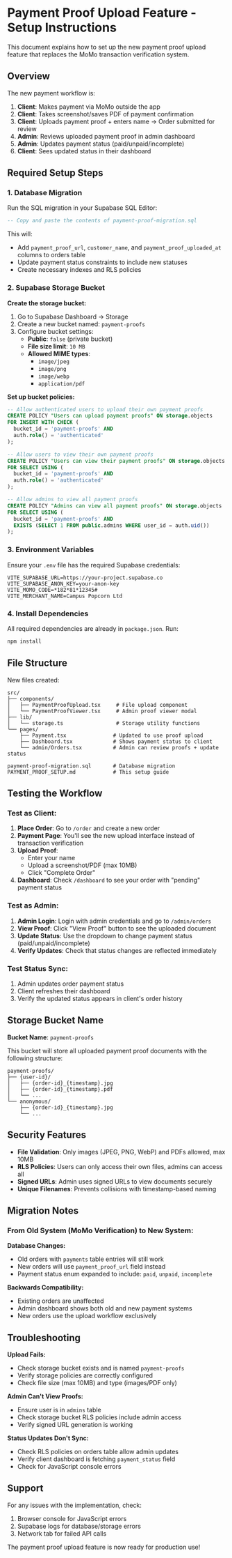 # Payment Proof Upload Feature - Setup Instructions

This document explains how to set up the new payment proof upload feature that replaces the MoMo transaction verification system.

## Overview

The new payment workflow is:
1. **Client**: Makes payment via MoMo outside the app
2. **Client**: Takes screenshot/saves PDF of payment confirmation
3. **Client**: Uploads payment proof + enters name → Order submitted for review
4. **Admin**: Reviews uploaded payment proof in admin dashboard
5. **Admin**: Updates payment status (paid/unpaid/incomplete)
6. **Client**: Sees updated status in their dashboard

## Required Setup Steps

### 1. Database Migration

Run the SQL migration in your Supabase SQL Editor:

```sql
-- Copy and paste the contents of payment-proof-migration.sql
```

This will:
- Add `payment_proof_url`, `customer_name`, and `payment_proof_uploaded_at` columns to orders table
- Update payment status constraints to include new statuses
- Create necessary indexes and RLS policies

### 2. Supabase Storage Bucket

**Create the storage bucket:**

1. Go to Supabase Dashboard → Storage
2. Create a new bucket named: `payment-proofs`
3. Configure bucket settings:
   - **Public**: `false` (private bucket)
   - **File size limit**: `10 MB`
   - **Allowed MIME types**: 
     - `image/jpeg`
     - `image/png` 
     - `image/webp`
     - `application/pdf`

**Set up bucket policies:**

```sql
-- Allow authenticated users to upload their own payment proofs
CREATE POLICY "Users can upload payment proofs" ON storage.objects
FOR INSERT WITH CHECK (
  bucket_id = 'payment-proofs' AND
  auth.role() = 'authenticated'
);

-- Allow users to view their own payment proofs
CREATE POLICY "Users can view their payment proofs" ON storage.objects
FOR SELECT USING (
  bucket_id = 'payment-proofs' AND
  auth.role() = 'authenticated'
);

-- Allow admins to view all payment proofs
CREATE POLICY "Admins can view all payment proofs" ON storage.objects
FOR SELECT USING (
  bucket_id = 'payment-proofs' AND
  EXISTS (SELECT 1 FROM public.admins WHERE user_id = auth.uid())
);
```

### 3. Environment Variables

Ensure your `.env` file has the required Supabase credentials:

```env
VITE_SUPABASE_URL=https://your-project.supabase.co
VITE_SUPABASE_ANON_KEY=your-anon-key
VITE_MOMO_CODE=*182*81*12345#
VITE_MERCHANT_NAME=Campus Popcorn Ltd
```

### 4. Install Dependencies

All required dependencies are already in `package.json`. Run:

```bash
npm install
```

## File Structure

New files created:
```
src/
├── components/
│   ├── PaymentProofUpload.tsx     # File upload component
│   └── PaymentProofViewer.tsx     # Admin proof viewer modal
├── lib/
│   └── storage.ts                 # Storage utility functions
└── pages/
    ├── Payment.tsx               # Updated to use proof upload
    ├── Dashboard.tsx             # Shows payment status to client
    └── admin/Orders.tsx          # Admin can review proofs + update status

payment-proof-migration.sql       # Database migration
PAYMENT_PROOF_SETUP.md            # This setup guide
```

## Testing the Workflow

### Test as Client:
1. **Place Order**: Go to `/order` and create a new order
2. **Payment Page**: You'll see the new upload interface instead of transaction verification
3. **Upload Proof**: 
   - Enter your name
   - Upload a screenshot/PDF (max 10MB)
   - Click "Complete Order"
4. **Dashboard**: Check `/dashboard` to see your order with "pending" payment status

### Test as Admin:
1. **Admin Login**: Login with admin credentials and go to `/admin/orders`
2. **View Proof**: Click "View Proof" button to see the uploaded document
3. **Update Status**: Use the dropdown to change payment status (paid/unpaid/incomplete)
4. **Verify Updates**: Check that status changes are reflected immediately

### Test Status Sync:
1. Admin updates order payment status
2. Client refreshes their dashboard
3. Verify the updated status appears in client's order history

## Storage Bucket Name

**Bucket Name**: `payment-proofs`

This bucket will store all uploaded payment proof documents with the following structure:
```
payment-proofs/
├── {user-id}/
│   ├── {order-id}_{timestamp}.jpg
│   ├── {order-id}_{timestamp}.pdf
│   └── ...
└── anonymous/
    ├── {order-id}_{timestamp}.jpg
    └── ...
```

## Security Features

- **File Validation**: Only images (JPEG, PNG, WebP) and PDFs allowed, max 10MB
- **RLS Policies**: Users can only access their own files, admins can access all
- **Signed URLs**: Admin uses signed URLs to view documents securely
- **Unique Filenames**: Prevents collisions with timestamp-based naming

## Migration Notes

### From Old System (MoMo Verification) to New System:

**Database Changes:**
- Old orders with `payments` table entries will still work
- New orders will use `payment_proof_url` field instead
- Payment status enum expanded to include: `paid`, `unpaid`, `incomplete`

**Backwards Compatibility:**
- Existing orders are unaffected
- Admin dashboard shows both old and new payment systems
- New orders use the upload workflow exclusively

## Troubleshooting

**Upload Fails:**
- Check storage bucket exists and is named `payment-proofs`
- Verify storage policies are correctly configured
- Check file size (max 10MB) and type (images/PDF only)

**Admin Can't View Proofs:**
- Ensure user is in `admins` table
- Check storage bucket RLS policies include admin access
- Verify signed URL generation is working

**Status Updates Don't Sync:**
- Check RLS policies on orders table allow admin updates
- Verify client dashboard is fetching `payment_status` field
- Check for JavaScript console errors

## Support

For any issues with the implementation, check:
1. Browser console for JavaScript errors
2. Supabase logs for database/storage errors
3. Network tab for failed API calls

The payment proof upload feature is now ready for production use!
